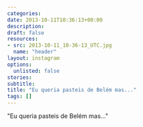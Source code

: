 ```yaml
---
categories:
date: 2013-10-11T10:36:13+00:00
description:
draft: false
resources:
- src: 2013-10-11_10-36-13_UTC.jpg
  name: "header"
layout: instagram
options:
  unlisted: false
stories:
subtitle:
title: "Eu queria pasteis de Belém mas..."
tags: []
---
```


"Eu queria pasteis de Belém mas..."
